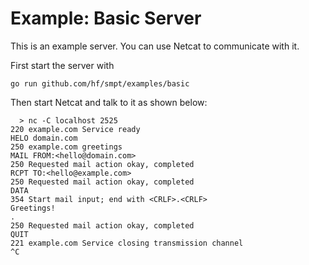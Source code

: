 # Example: Basic Server

This is an example server. You can use Netcat to communicate with it.

First start the server with 

```
go run github.com/hf/smpt/examples/basic
```

Then start Netcat and talk to it as shown below:

```
  > nc -C localhost 2525
220 example.com Service ready
HELO domain.com
250 example.com greetings
MAIL FROM:<hello@domain.com>
250 Requested mail action okay, completed
RCPT TO:<hello@example.com>
250 Requested mail action okay, completed
DATA
354 Start mail input; end with <CRLF>.<CRLF>
Greetings!
.
250 Requested mail action okay, completed
QUIT
221 example.com Service closing transmission channel
^C
```
